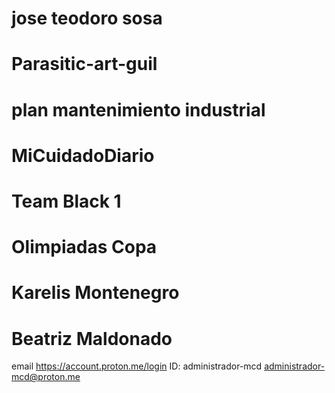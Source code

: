# jose teodoro sosa 
# Parasitic-art-guil
# plan mantenimiento industrial
# MiCuidadoDiario
# Team Black 1
# Olimpiadas Copa
# Karelis Montenegro
# Beatriz Maldonado

email
https://account.proton.me/login
ID: administrador-mcd
administrador-mcd@proton.me
